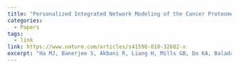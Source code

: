 ```yaml
---
title: "Personalized Integrated Network Modeling of the Cancer Proteome Atlas"
categories:
  - Papers
tags:
  - link
link: https://www.nature.com/articles/s41598-018-32682-x
excerpt: "Ha MJ, Banerjee S, Akbani R, Liang H, Mills GB, Do KA, Baladandayuthapani V. Personalized Integrated Network Modeling of the Cancer Proteome Atlas. Sci Rep. 2018 Oct 8;8(1):14924. doi: 10.1038/s41598-018-32682-x. PMID: 30297783; PMCID: PMC6175854."
---
```

